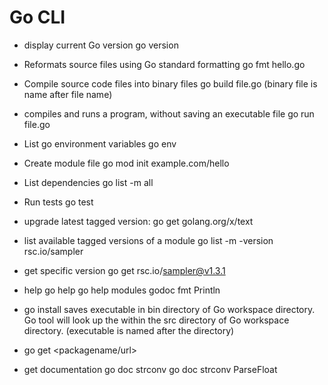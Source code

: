 # Go CLI

- display current Go version
  go version

- Reformats source files using Go standard formatting
  go fmt hello.go

- Compile source code files into binary files
  go build file.go
  (binary file is name after file name)

- compiles and runs a program, without saving an executable file
  go run file.go

- List go environment variables
  go env

- Create module file
  go mod init example.com/hello

- List dependencies
  go list -m all

- Run tests
  go test

- upgrade latest tagged version:
  go get golang.org/x/text

- list available tagged versions of a module
  go list -m -version rsc.io/sampler

- get specific version
  go get rsc.io/sampler@v1.3.1

- help
  go help
  go help modules
  godoc fmt Println

- go install <dirName>
saves executable in bin directory of Go workspace directory. Go tool will look up the <dirName> within the src directory of Go workspace directory.
(executable is named after the directory)

- go get <packagename/url>

- get documentation
go doc strconv
go doc strconv ParseFloat

